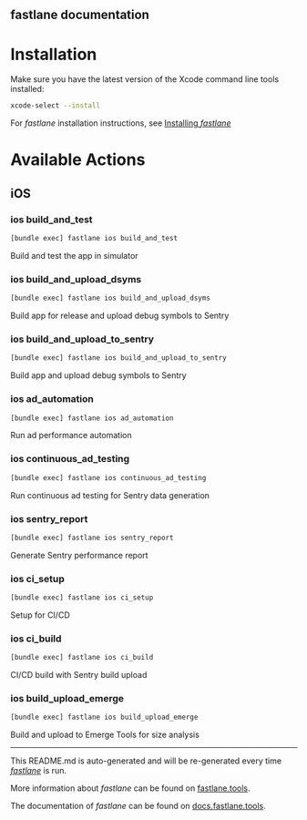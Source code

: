 fastlane documentation
----

# Installation

Make sure you have the latest version of the Xcode command line tools installed:

```sh
xcode-select --install
```

For _fastlane_ installation instructions, see [Installing _fastlane_](https://docs.fastlane.tools/#installing-fastlane)

# Available Actions

## iOS

### ios build_and_test

```sh
[bundle exec] fastlane ios build_and_test
```

Build and test the app in simulator

### ios build_and_upload_dsyms

```sh
[bundle exec] fastlane ios build_and_upload_dsyms
```

Build app for release and upload debug symbols to Sentry

### ios build_and_upload_to_sentry

```sh
[bundle exec] fastlane ios build_and_upload_to_sentry
```

Build app and upload debug symbols to Sentry

### ios ad_automation

```sh
[bundle exec] fastlane ios ad_automation
```

Run ad performance automation

### ios continuous_ad_testing

```sh
[bundle exec] fastlane ios continuous_ad_testing
```

Run continuous ad testing for Sentry data generation

### ios sentry_report

```sh
[bundle exec] fastlane ios sentry_report
```

Generate Sentry performance report

### ios ci_setup

```sh
[bundle exec] fastlane ios ci_setup
```

Setup for CI/CD

### ios ci_build

```sh
[bundle exec] fastlane ios ci_build
```

CI/CD build with Sentry build upload

### ios build_upload_emerge

```sh
[bundle exec] fastlane ios build_upload_emerge
```

Build and upload to Emerge Tools for size analysis

----

This README.md is auto-generated and will be re-generated every time [_fastlane_](https://fastlane.tools) is run.

More information about _fastlane_ can be found on [fastlane.tools](https://fastlane.tools).

The documentation of _fastlane_ can be found on [docs.fastlane.tools](https://docs.fastlane.tools).
